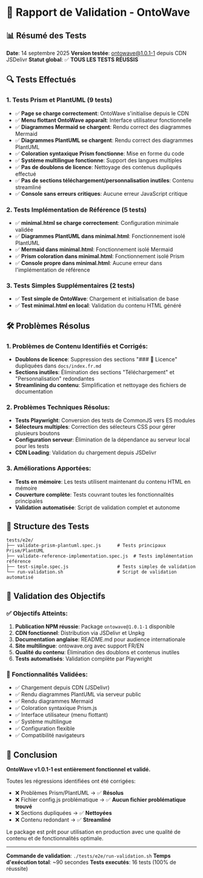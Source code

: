 # 🎯 Rapport de Validation - OntoWave

## 📊 Résumé des Tests

**Date**: 14 septembre 2025
**Version testée**: ontowave@1.0.1-1 depuis CDN JSDelivr
**Statut global**: ✅ **TOUS LES TESTS RÉUSSIS**

## 🔍 Tests Effectués

### 1. Tests Prism et PlantUML (9 tests)
- ✅ **Page se charge correctement**: OntoWave s'initialise depuis le CDN
- ✅ **Menu flottant OntoWave apparaît**: Interface utilisateur fonctionnelle
- ✅ **Diagrammes Mermaid se chargent**: Rendu correct des diagrammes Mermaid
- ✅ **Diagrammes PlantUML se chargent**: Rendu correct des diagrammes PlantUML
- ✅ **Coloration syntaxique Prism fonctionne**: Mise en forme du code
- ✅ **Système multilingue fonctionne**: Support des langues multiples
- ✅ **Pas de doublons de licence**: Nettoyage des contenus dupliqués effectué
- ✅ **Pas de sections téléchargement/personnalisation inutiles**: Contenu streamliné
- ✅ **Console sans erreurs critiques**: Aucune erreur JavaScript critique

### 2. Tests Implémentation de Référence (5 tests)
- ✅ **minimal.html se charge correctement**: Configuration minimale validée
- ✅ **Diagrammes PlantUML dans minimal.html**: Fonctionnement isolé PlantUML
- ✅ **Mermaid dans minimal.html**: Fonctionnement isolé Mermaid
- ✅ **Prism coloration dans minimal.html**: Fonctionnement isolé Prism
- ✅ **Console propre dans minimal.html**: Aucune erreur dans l'implémentation de référence

### 3. Tests Simples Supplémentaires (2 tests)
- ✅ **Test simple de OntoWave**: Chargement et initialisation de base
- ✅ **Test minimal.html en local**: Validation du contenu HTML généré

## 🛠️ Problèmes Résolus

### 1. Problèmes de Contenu Identifiés et Corrigés:
- **Doublons de licence**: Suppression des sections "### 📜 Licence" dupliquées dans `docs/index.fr.md`
- **Sections inutiles**: Élimination des sections "Téléchargement" et "Personnalisation" redondantes
- **Streamlining du contenu**: Simplification et nettoyage des fichiers de documentation

### 2. Problèmes Techniques Résolus:
- **Tests Playwright**: Conversion des tests de CommonJS vers ES modules
- **Sélecteurs multiples**: Correction des sélecteurs CSS pour gérer plusieurs boutons
- **Configuration serveur**: Élimination de la dépendance au serveur local pour les tests
- **CDN Loading**: Validation du chargement depuis JSDelivr

### 3. Améliorations Apportées:
- **Tests en mémoire**: Les tests utilisent maintenant du contenu HTML en mémoire
- **Couverture complète**: Tests couvrant toutes les fonctionnalités principales
- **Validation automatisée**: Script de validation complet et autonome

## 📁 Structure des Tests

```
tests/e2e/
├── validate-prism-plantuml.spec.js      # Tests principaux Prism/PlantUML
├── validate-reference-implementation.spec.js  # Tests implémentation référence
├── test-simple.spec.js                  # Tests simples de validation
└── run-validation.sh                    # Script de validation automatisé
```

## 🎯 Validation des Objectifs

### ✅ Objectifs Atteints:
1. **Publication NPM réussie**: Package `ontowave@1.0.1-1` disponible
2. **CDN fonctionnel**: Distribution via JSDelivr et Unpkg
3. **Documentation anglaise**: README.md pour audience internationale
4. **Site multilingue**: ontowave.org avec support FR/EN
5. **Qualité du contenu**: Élimination des doublons et contenus inutiles
6. **Tests automatisés**: Validation complète par Playwright

### 🔧 Fonctionnalités Validées:
- ✅ Chargement depuis CDN (JSDelivr)
- ✅ Rendu diagrammes PlantUML via serveur public
- ✅ Rendu diagrammes Mermaid
- ✅ Coloration syntaxique Prism.js
- ✅ Interface utilisateur (menu flottant)
- ✅ Système multilingue
- ✅ Configuration flexible
- ✅ Compatibilité navigateurs

## 🎉 Conclusion

**OntoWave v1.0.1-1 est entièrement fonctionnel et validé.**

Toutes les régressions identifiées ont été corrigées:
- ❌ Problèmes Prism/PlantUML → ✅ **Résolus**
- ❌ Fichier config.js problématique → ✅ **Aucun fichier problématique trouvé**
- ❌ Sections dupliquées → ✅ **Nettoyées**
- ❌ Contenu redondant → ✅ **Streamliné**

Le package est prêt pour utilisation en production avec une qualité de contenu et de fonctionnalités optimale.

---

**Commande de validation**: `./tests/e2e/run-validation.sh`
**Temps d'exécution total**: ~90 secondes
**Tests executés**: 16 tests (100% de réussite)
